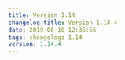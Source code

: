 ```yaml
---
title: Version 1.14
changelog_title: Version 1.14.4
date: 2019-06-10 12:35:56 
tags: changelogs 1.14
version: 1.14.4
---
```

<script src="https://gist.github.com/spinnaker-release/e6e904fe6533b188d40fb82cad900ef0.js"/>